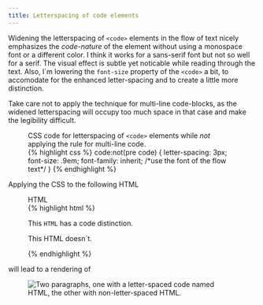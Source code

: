```yaml
---
title: Letterspacing of code elements
---
```

Widening the letterspacing of `<code>` elements in the flow of text nicely emphasizes the *code-nature* of the element without using a monospace font or a different color. I think it works for a sans-serif font but not so well for a serif. The visual effect is subtle yet noticable while reading through the text. Also, I´m lowering the `font-size` property of the `<code>` a bit, to accomodate for the enhanced letter-spacing and to create a little more distinction.

Take care not to apply the technique for multi-line code-blocks, as the widened letterspacing will occupy too much space in that case and make the legibility difficult. 

<figure>
<figcaption>CSS code for letterspacing of <code>&lt;code&gt;</code> elements while <em>not</em> applying the rule for multi-line code.</figcaption>
{% highlight css %}
code:not(pre code) {
	letter-spacing: 3px;
	font-size: .9em;
	font-family: inherit; /*use the font of the flow text*/
	}
{% endhighlight %}
</figure>

Applying the CSS to the following HTML

<figure>
<figcaption>HTML</figcaption>
{% highlight html %}
<p>This <code>HTML</code> has a code distinction.</p>
<p>This HTML doesn´t.</p>
{% endhighlight %}
</figure>

will lead to a rendering of

<figure>
<img src="/img/letterspacing-code.jpg" alt="Two paragraphs, one with a letter-spaced code named HTML, the other with non-letter-spaced HTML.">
</figure>
